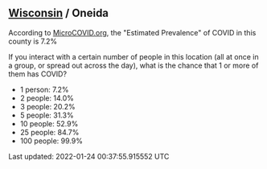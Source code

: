 
## [Wisconsin](/united-states/wisconsin) / Oneida

According to [MicroCOVID.org](http://microcovid.org),
the "Estimated Prevalence" of COVID in this county is 7.2%

If you interact with a certain number of people in this location
(all at once in a group, or spread out across the day), what is the chance that
1 or more of them has COVID?

- 1 person: 7.2%
- 2 people: 14.0%
- 3 people: 20.2%
- 5 people: 31.3%
- 10 people: 52.9%
- 25 people: 84.7%
- 100 people: 99.9%

Last updated: 2022-01-24 00:37:55.915552 UTC
